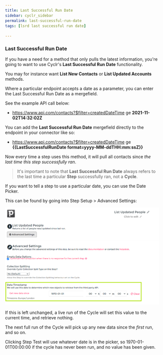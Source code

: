 ```yaml
---
title: Last Successful Run Date
sidebar: cyclr_sidebar
permalink: last-successful-run-date
tags: [lsrd last successful run date]

---
```


### Last Successful Run Date

If you have a need for a method that only pulls the latest information, you're going to want to use Cyclr's **Last Successful Run Date** functionality.

You may for instance want **List New Contacts** or **List Updated Accounts** methods.

Where a particular endpoint accepts a date as a parameter, you can enter the Last Successful Run Date as a mergefield.

See the example API call below:

* <a>https://www.api.com/contacts?$filter=createdDateTime ge **2021-11-02T14:32:02Z**</a>

You can add the **Last Successful Run Date** mergefield directly to the endpoint in your connector like so:

* <a>https://www.api.com/contacts?$filter=createdDateTime ge **\{\{LastSuccessfulRunDate format=yyyy-MM-ddTHH:mm:ssZ\}\}</a>**

Now every time a step uses this method, it will pull all contacts since *the last time this step successfully ran*.

> It's important to note that **Last Successful Run Date** always refers to the last time a particular **Step** successfully ran, not a **Cycle**.

If you want to tell a step to use a particular date, you can use the Date Picker.

This can be found by going into Step Setup > Advanced Settings:

![Date Picker](./images/datepicker.png)

If this is left unchanged, a live run of the Cycle will set this value to the current time, and retrieve nothing.

The next full run of the Cycle will pick up any new data since the *first* run, and so on.

Clicking Step Test will use whatever date is in the picker, so 1970-01-01T00:00:00 if the cycle has never been run, and no value has been given.